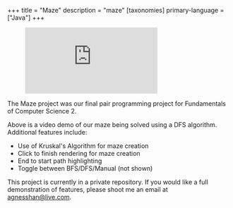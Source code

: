 +++
title = "Maze"
description = "maze"
[taxonomies]
primary-language = ["Java"]
+++

<figure class="video_container">
  <iframe src="https://www.youtube.com/embed/ePUF0i6sT_w" frameborder="0" allowfullscreen="true"> </iframe>
</figure>


The Maze project was our final pair programming project for Fundamentals of Computer Science 2. 

Above is a video demo of our maze being solved using a DFS algorithm. Additional features include:

- Use of Kruskal's Algorithm for maze creation
- Click to finish rendering for maze creation
- End to start path highlighting
- Toggle between BFS/DFS/Manual (not shown)

This project is currently in a private repository. If you would like a full demonstration of features, please shoot me an email at [agnesshan@live.com](mailto:agnesshan@live.com).